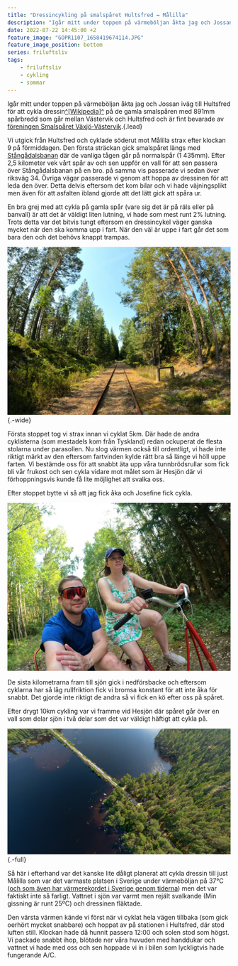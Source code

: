 ```yaml
---
title: "Dressincykling på smalspåret Hultsfred ↔ Målilla"
description: "Igår mitt under toppen på värmeböljan åkta jag och Jossan iväg till Hultsfred för att cykla dressin på de gamla smalspåren (891mm spårbredd) som går mellan Västervik och Hultsfred och är fint bevarade av föreningen Smalspåret Växjö-Västervik"
date: 2022-07-22 14:45:00 +2
feature_image: "GOPR1107_1658419674114.JPG"
feature_image_position: bottom
series: friluftsliv
tags:
    - friluftsliv
    - cykling
    - sommar
---
```


Igår mitt under toppen på värmeböljan åkta jag och Jossan iväg till Hultsfred för att cykla dressin[^\[Wikipedia\]^][Wikipedia: Dressin] på de gamla smalspåren med 891mm spårbredd som går mellan Västervik och Hultsfred och är fint bevarade av [föreningen Smalspåret Växjö-Västervik][Föreningen Smalspåret Växjö-Västervik].{.lead}

Vi utgick från Hultsfred och cyklade söderut mot Målilla strax efter klockan 9 på förmiddagen. Den första sträckan gick smalspåret längs med [Stångådalsbanan][Stångådalsbanan på Wikipedia] där de vanliga tågen går på normalspår (1 435mm). Efter 2,5 kilometer vek vårt spår av och sen uppför en vall för att sen passera över Stångådalsbanan på en bro. på samma vis passerade vi sedan över riksväg 34. Övriga vägar passerade vi genom att hoppa av dressinen för att leda den över. Detta delvis eftersom det kom bilar och vi hade väjningsplikt men även för att asfalten ibland gjorde att det lätt gick att spåra ur.

En bra grej med att cykla på gamla spår (vare sig det är på räls eller på banvall) är att det är väldigt liten lutning, vi hade som mest runt 2% lutning. Trots detta var det bitvis tungt eftersom en dressincykel väger ganska mycket när den ska komma upp i fart. När den väl är uppe i fart går det som bara den och det behövs knappt trampas.

![Smalspår som går genom en skog. På sidan av spåren syns rester och ruiner av gamla byggnader eller infrastruktur.](GOPR1104_1658419674114.JPG){.-wide}

Första stoppet tog vi strax innan vi cyklat 5km. Där hade de andra cyklisterna (som mestadels kom från Tyskland) redan ockuperat de flesta stolarna under parasollen. Nu slog värmen också till ordentligt, vi hade inte riktigt märkt av den eftersom fartvinden kylde rätt bra så länge vi höll uppe farten. Vi bestämde oss för att snabbt äta upp våra tunnbrödsrullar som fick bli vår frukost och sen cykla vidare mot målet som är Hesjön där vi förhoppningsvis kunde få lite möjlighet att svalka oss.

Efter stoppet bytte vi så att jag fick åka och Josefine fick cykla.

![Selfie på Gustav och Josefine som sitter på en dressin](GOPR1101_1658419674114.JPG)

De sista kilometrarna fram till sjön gick i nedförsbacke och eftersom cyklarna har så låg rullfriktion fick vi bromsa konstant för att inte åka för snabbt. Det gjorde inte riktigt de andra så vi fick en kö efter oss på spåret.

Efter drygt 10km cykling var vi framme vid Hesjön där spåret går över en vall som delar sjön i två delar som det var väldigt häftigt att cykla på.

![Flygfoto över Hesjön, Målilla med blå-rött vatten och en vall med räls på som delar sjön i två delar. ](Gustav-Lindqvist_2022-07-21_1658419153523.jpg){.-full}

Så här i efterhand var det kanske lite dåligt planerat att cykla dressin till just Målilla som var det varmaste platsen i Sverige under värmeböljan på 37°C ([och som även har värmerekordet i Sverige genom tiderna][SMHI: Svenska temperaturrekord]) men det var faktiskt inte så farligt. Vattnet i sjön var varmt men rejält svalkande (Min gissning är runt 25ºC) och dressinen fläktade.

Den värsta värmen kände vi först när vi cyklat hela vägen tillbaka (som gick oerhört mycket snabbare) och hoppat av på stationen i Hultsfred, där stod luften still. Klockan hade då hunnit passera 12:00 och solen stod som högst. Vi packade snabbt ihop, blötade ner våra huvuden med handdukar och vattnet vi hade med oss och sen hoppade vi in i bilen som lyckligtvis hade fungerande A/C.

[Stångådalsbanan på Wikipedia]: https://sv.wikipedia.org/wiki/Stångådalsbanan
[Föreningen Smalspåret Växjö-Västervik]: https://smalsparet.com
[Wikipedia: Dressin]: https://sv.wikipedia.org/wiki/Dressin
[SMHI: Svenska temperaturrekord]: https://www.smhi.se/kunskapsbanken/meteorologi/svenska-temperaturrekord/svenska-temperaturrekord-1.5792
